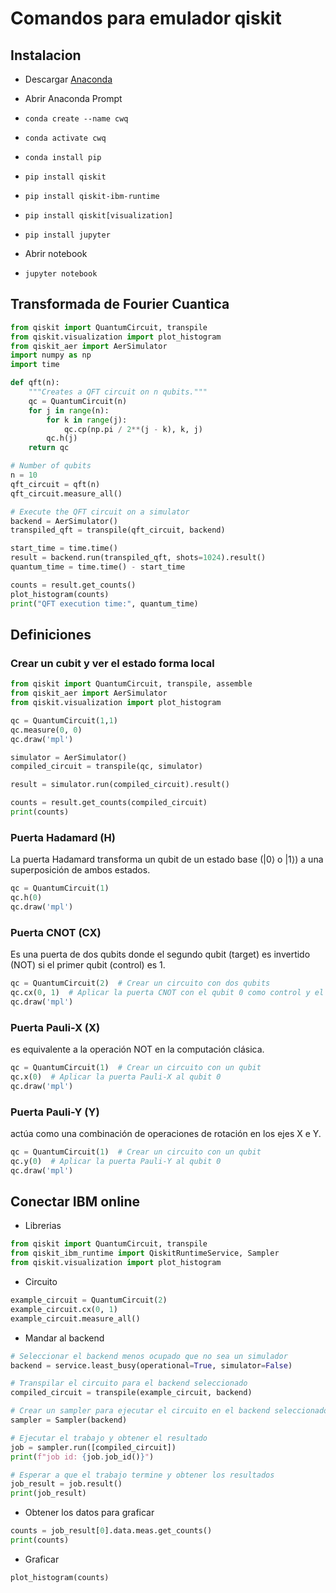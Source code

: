 # Comandos para emulador qiskit

## Instalacion

- Descargar [Anaconda](https://www.anaconda.com/download)
- Abrir Anaconda Prompt
- `conda create --name cwq`
- `conda activate cwq`
- `conda install pip`
- `pip install qiskit`
- `pip install qiskit-ibm-runtime`
- `pip install qiskit[visualization]`
- `pip install jupyter`

- Abrir notebook
- `jupyter notebook`

## Transformada de Fourier Cuantica

```python
from qiskit import QuantumCircuit, transpile
from qiskit.visualization import plot_histogram
from qiskit_aer import AerSimulator
import numpy as np
import time

def qft(n):
    """Creates a QFT circuit on n qubits."""
    qc = QuantumCircuit(n)
    for j in range(n):
        for k in range(j):
            qc.cp(np.pi / 2**(j - k), k, j)
        qc.h(j)
    return qc

# Number of qubits
n = 10
qft_circuit = qft(n)
qft_circuit.measure_all()

# Execute the QFT circuit on a simulator
backend = AerSimulator()
transpiled_qft = transpile(qft_circuit, backend)

start_time = time.time()
result = backend.run(transpiled_qft, shots=1024).result()
quantum_time = time.time() - start_time

counts = result.get_counts()
plot_histogram(counts)
print("QFT execution time:", quantum_time)
```

## Definiciones

### Crear un cubit y ver el estado forma local

```python
from qiskit import QuantumCircuit, transpile, assemble
from qiskit_aer import AerSimulator
from qiskit.visualization import plot_histogram

qc = QuantumCircuit(1,1)
qc.measure(0, 0)
qc.draw('mpl')

simulator = AerSimulator()
compiled_circuit = transpile(qc, simulator)

result = simulator.run(compiled_circuit).result()

counts = result.get_counts(compiled_circuit)
print(counts)
```

### Puerta Hadamard (H)

La puerta Hadamard transforma un qubit de un estado base (|0⟩ o |1⟩) a una superposición de ambos estados.

```python
qc = QuantumCircuit(1)
qc.h(0)
qc.draw('mpl')
```

### Puerta CNOT (CX)

Es una puerta de dos qubits donde el segundo qubit (target) es invertido (NOT) si el primer qubit (control) es 1.

```python
qc = QuantumCircuit(2)  # Crear un circuito con dos qubits
qc.cx(0, 1)  # Aplicar la puerta CNOT con el qubit 0 como control y el qubit 1 como objetivo
qc.draw('mpl')
```

### Puerta Pauli-X (X)

es equivalente a la operación NOT en la computación clásica.

```python
qc = QuantumCircuit(1)  # Crear un circuito con un qubit
qc.x(0)  # Aplicar la puerta Pauli-X al qubit 0
qc.draw('mpl')
```

### Puerta Pauli-Y (Y)

actúa como una combinación de operaciones de rotación en los ejes X e Y.

```python
qc = QuantumCircuit(1)  # Crear un circuito con un qubit
qc.y(0)  # Aplicar la puerta Pauli-Y al qubit 0
qc.draw('mpl')
```

## Conectar IBM online

- Librerias

```python
from qiskit import QuantumCircuit, transpile
from qiskit_ibm_runtime import QiskitRuntimeService, Sampler
from qiskit.visualization import plot_histogram
```

- Circuito

```python
example_circuit = QuantumCircuit(2)
example_circuit.cx(0, 1)
example_circuit.measure_all()
```

- Mandar al backend

```python
# Seleccionar el backend menos ocupado que no sea un simulador
backend = service.least_busy(operational=True, simulator=False)

# Transpilar el circuito para el backend seleccionado
compiled_circuit = transpile(example_circuit, backend)

# Crear un sampler para ejecutar el circuito en el backend seleccionado
sampler = Sampler(backend)

# Ejecutar el trabajo y obtener el resultado
job = sampler.run([compiled_circuit])
print(f"job id: {job.job_id()}")

# Esperar a que el trabajo termine y obtener los resultados
job_result = job.result()
print(job_result)
```

- Obtener los datos para graficar

```python
counts = job_result[0].data.meas.get_counts()
print(counts)
```

- Graficar

```python
plot_histogram(counts)
```

